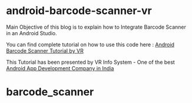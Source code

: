 # android-barcode-scanner-vr
Main Objective of this blog is to explain how to Integrate Barcode Scanner in an Android Studio.

You can find complete tutorial on how to use this code here : <a href="http://www.vrinfosystem.com/blogs/blog/android-studio-barcode-scanner-tutorial">Android Barcode Scanner Tutorial by VR</a>

This Tutorial has been presented by VR Info System - One of the best <a href="http://www.vrinfosystem.com">Android App Development Company in India</a>
# barcode_scanner
